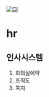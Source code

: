 [![CI](https://github.com/ByeonJuHwan/hr/actions/workflows/gradle.yml/badge.svg)](https://github.com/ByeonJuHwan/hr/actions/workflows/gradle.yml)
# hr


## 인사시스템
1. 회의실예약
2. 조직도
3. 쪽지
